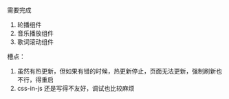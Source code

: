 需要完成
1. 轮播组件
2. 音乐播放组件
3. 歌词滚动组件

槽点：
1. 虽然有热更新，但如果有错的时候，热更新停止，页面无法更新，强制刷新也不行，得重启
2. css-in-js  还是写得不友好，调试也比较麻烦